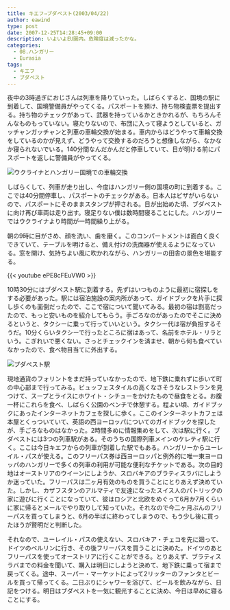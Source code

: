 ```yaml
---
title: キエフ⇒ブダペスト(2003/04/22)
author: eawind
type: post
date: 2007-12-25T14:28:45+09:00
description: いよいよEU圏内。危険度は減ったかな。
categories:
  - 08.ハンガリー
  - Eurasia
tags:
  - キエフ
  - ブダペスト
---
```

夜中の3時過ぎにおじさんは列車を降りていった。しばらくすると、国境の駅に到着して、国境警備員がやってくる。パスポートを預け、持ち物検査票を提出する。持ち物のチェックがあって、武器を持っているかときかれるが、もちろんそんなものもっていない。寝たりないので、布団に入って寝ようとしていると、ガッチャンガッチャンと列車の車輪交換が始まる。車内からはどうやって車輪交換をしているのかが見えず、どうやって交換するのだろうと想像しながら、なかなか寝られないでいる。140分間なんだかんだと停車していて、日が明ける前にパスポートを返しに警備員がやってくる。

![ウクライナとハンガリー国境での車輪交換](/img/2007/12/200304220846061.jpg)

しばらくして、列車が走り出し、今度はハンガリー側の国境の町に到着する。ここでは40分間停車し、パスポートのチェックがある。日本人はビザがいらないので、パスポートにそのままスタンプが押される。日が出始めた頃、ブダペストに向け再び車両は走り出す。寝足りない僕は数時間寝ることにした。ハンガリーではウクライナより時間が一時間繰り上がる。

朝の9時に目がさめ、顔を洗い、歯を磨く。このコンパートメントは面白く良くできていて、テーブルを明けると、備え付けの洗面器が使えるようになっている。窓を開け、気持ちよい風に吹かれながら、ハンガリーの田舎の景色を堪能する。

{{< youtube ePE8cFEuVW0 >}}

10時30分にはブダペスト駅に到着する。先ずはいつものように最初に宿探しをする必要があった。駅には宿泊施設の案内所があって、ガイドブックを片手に探し歩くのも面倒だったので、ここで宿について聞いてみる。最初の宿は割高だったので、もっと安いものを紹介してもらう。手ごろなのがあったのでそこに決めるというと、タクシーに乗って行っていいという。タクシー代は宿が負担するそうだ。10分くらいタクシーで行ったところに宿はあって、名前をホテル・リラという。こぎれいで悪くない。さっとチェックインを済ませ、朝から何も食べていなかったので、食べ物目当てに外出する。

![プダペスト駅](/img/2007/12/200304221626001.jpg)

現地通貨のフォリントをまだ持っていなかったので、地下鉄に乗れずに歩いて町の中心部まで行ってみる。ビュッフェスタイルの高くなさそうなレストランを見つけて、スープとライスにホワイト・シチューをかけたもので昼食をとる。お腹一杯にこれらを食べ、しばらく公園のベンチで休憩する。程よい頃、ガイドブックにあったインターネットカフェを探しに歩く。ここのインターネットカフェは本屋とくっついていて、英語の西ヨーロッパについてのガイドブックを探したが、手ごろなものはなかった。2時間多めに情報集めをして、次は駅に行く。ブダペストには3つの列車駅がある。そのうちの国際列車メインのケレティ駅に行く。ここは今日キエフからの列車が到着した駅でもある。ハンガリーからユーレイル・パスが使える。このフリーパス券は西ヨーロッパと例外的に唯一東ヨーロッパのハンガリーで多くの列車の利用が可能な便利なチケットである。次の目的地はオーストリアのウイーンにしようか、スロバキアのブラティスラバにしようか迷っていた。フリーパスは二ヶ月有効のものを買うことにとりあえず決めていた。しかし、カザフスタンのアルマティで友達になったスイス人のパトリックの家に遊びに行くことになっていて、彼はロシアと北欧をめぐって6月か7月くらいに家に帰るとメールでやり取りして知っていた。それなので今二ヶ月ぶんのフリーパスを買ってしまうと、6月の半ばに終わってしまうので、もう少し後に買ったほうが賢明だと判断した。

それなので、ユーレイル・パスの使えない、スロバキア・チェコを先に廻って、ドイツのベルリンに行き、その後フリーパスを買うことに決めた。ドイツのあとフリーパスを使ってオーストリアに行くことができる。とりあえず、ブラティスラバまでの料金を聞いて、購入は明日にしようと決めて、地下鉄に乗って宿まで戻ってくる。途中、スーパー・マーケットによって2リッターのファンタとビールを買って帰ってくる。二日ぶりにシャワーを浴びて、ビールを飲みながら、日記をつける。明日はブダペストを一気に観光することに決め、今日は早めに寝ることにする。
